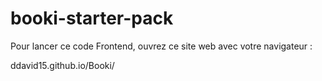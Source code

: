 # booki-starter-pack

Pour lancer ce code Frontend, ouvrez ce site web avec votre navigateur :

ddavid15.github.io/Booki/
